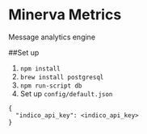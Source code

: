 # Minerva Metrics
Message analytics engine

##Set up
1. `npm install`
2. `brew install postgresql`
3. `npm run-script db`
4. Set up `config/default.json`
```
{
  "indico_api_key": <indico_api_key>
}
```
